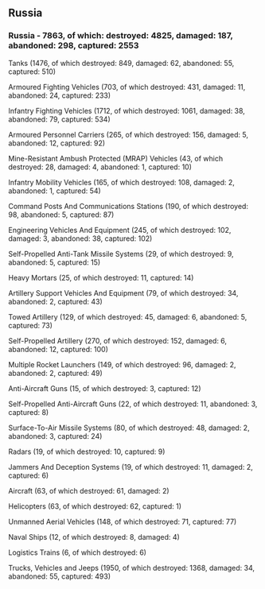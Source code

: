 
 
 ## Russia
 
 ### Russia - 7863, of which: destroyed: 4825, damaged: 187, abandoned: 298, captured: 2553

 

 

 Tanks (1476, of which destroyed: 849, damaged: 62, abandoned: 55, captured: 510)

 Armoured Fighting Vehicles (703, of which destroyed: 431, damaged: 11, abandoned: 24, captured: 233)

 Infantry Fighting Vehicles (1712, of which destroyed: 1061, damaged: 38, abandoned: 79, captured: 534)

 Armoured Personnel Carriers (265, of which destroyed: 156, damaged: 5, abandoned: 12, captured: 92)

 Mine-Resistant Ambush Protected (MRAP) Vehicles (43, of which destroyed: 28, damaged: 4, abandoned: 1, captured: 10)

 Infantry Mobility Vehicles (165, of which destroyed: 108, damaged: 2, abandoned: 1, captured: 54)

 Command Posts And Communications Stations (190, of which destroyed: 98, abandoned: 5, captured: 87)

 Engineering Vehicles And Equipment (245, of which destroyed: 102, damaged: 3, abandoned: 38, captured: 102)

 Self-Propelled Anti-Tank Missile Systems (29, of which destroyed: 9, abandoned: 5, captured: 15)

 Heavy Mortars (25, of which destroyed: 11, captured: 14)

 Artillery Support Vehicles And Equipment (79, of which destroyed: 34, abandoned: 2, captured: 43)

 Towed Artillery (129, of which destroyed: 45, damaged: 6, abandoned: 5, captured: 73)

 Self-Propelled Artillery (270, of which destroyed: 152, damaged: 6, abandoned: 12, captured: 100)

 Multiple Rocket Launchers (149, of which destroyed: 96, damaged: 2, abandoned: 2, captured: 49)

 Anti-Aircraft Guns (15, of which destroyed: 3, captured: 12)

 Self-Propelled Anti-Aircraft Guns (22, of which destroyed: 11, abandoned: 3, captured: 8)

 Surface-To-Air Missile Systems (80, of which destroyed: 48, damaged: 2, abandoned: 3, captured: 24)

 Radars (19, of which destroyed: 10, captured: 9)

 Jammers And Deception Systems (19, of which destroyed: 11, damaged: 2, captured: 6)

 Aircraft (63, of which destroyed: 61, damaged: 2)

 Helicopters (63, of which destroyed: 62, captured: 1)

 Unmanned Aerial Vehicles (148, of which destroyed: 71, captured: 77)

 Naval Ships (12, of which destroyed: 8, damaged: 4)

 Logistics Trains (6, of which destroyed: 6)

 Trucks, Vehicles and Jeeps (1950, of which destroyed: 1368, damaged: 34, abandoned: 55, captured: 493)


